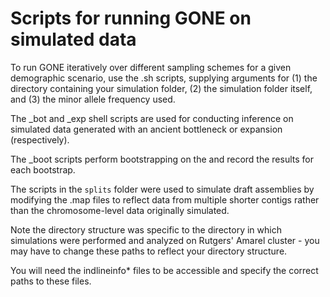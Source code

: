 # Scripts for running GONE on simulated data

To run GONE iteratively over different sampling schemes for a given demographic scenario, use the .sh scripts, supplying arguments for (1) the directory containing your simulation folder, (2) the simulation folder itself, and (3) the minor allele frequency used. 

The _bot and _exp shell scripts are used for conducting inference on simulated data generated with an ancient bottleneck or expansion (respectively). 

The _boot scripts perform bootstrapping on the and record the results for each bootstrap.

The scripts in the `splits` folder were used to simulate draft assemblies by modifying the .map files to reflect data from multiple shorter contigs rather than the chromosome-level data originally simulated.

Note the directory structure was specific to the directory in which simulations were performed and analyzed on Rutgers' Amarel cluster - you may have to change these paths to reflect your directory structure.

You will need the indlineinfo* files to be accessible and specify the correct paths to these files.
